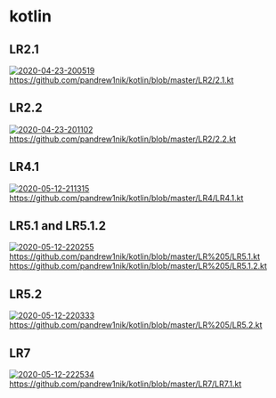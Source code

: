 # kotlin
## LR2.1
<a href="https://imgbb.com/"><img src="https://i.ibb.co/L5q62c3/2020-04-23-200519.png" alt="2020-04-23-200519" border="0"></a>
https://github.com/pandrew1nik/kotlin/blob/master/LR2/2.1.kt
## LR2.2
<a href="https://imgbb.com/"><img src="https://i.ibb.co/JKT1NYT/2020-04-23-201102.png" alt="2020-04-23-201102" border="0"></a>
https://github.com/pandrew1nik/kotlin/blob/master/LR2/2.2.kt

## LR4.1
<a href="https://ibb.co/Z1JCPr9"><img src="https://i.ibb.co/x8sQ0bZ/2020-05-12-211315.png" alt="2020-05-12-211315" border="0"></a>
https://github.com/pandrew1nik/kotlin/blob/master/LR4/LR4.1.kt

## LR5.1 and LR5.1.2
<a href="https://ibb.co/YLd6ncV"><img src="https://i.ibb.co/G5MXYWr/2020-05-12-220255.png" alt="2020-05-12-220255" border="0"></a>
https://github.com/pandrew1nik/kotlin/blob/master/LR%205/LR5.1.kt
https://github.com/pandrew1nik/kotlin/blob/master/LR%205/LR5.1.2.kt
## LR5.2
<a href="https://ibb.co/Tt0g3qX"><img src="https://i.ibb.co/cQ8rnX5/2020-05-12-220333.png" alt="2020-05-12-220333" border="0"></a>
https://github.com/pandrew1nik/kotlin/blob/master/LR%205/LR5.2.kt

## LR7
<a href="https://imgbb.com/"><img src="https://i.ibb.co/VYgbHT9/2020-05-12-222534.png" alt="2020-05-12-222534" border="0"></a>
https://github.com/pandrew1nik/kotlin/blob/master/LR7/LR7.1.kt
